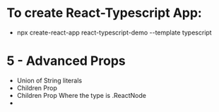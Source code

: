 # To create React-Typescript App:

- npx create-react-app react-typescript-demo --template typescript

# 5 - Advanced Props

- Union of String literals
- Children Prop
- Children Prop Where the type is .ReactNode 
- 
